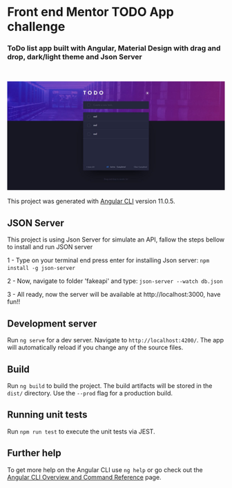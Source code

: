 # Front end Mentor TODO App challenge

### ToDo list app built with Angular, Material Design with drag and drop, dark/light theme and Json Server

<br/>

![](./todo.jpg)

This project was generated with [Angular CLI](https://github.com/angular/angular-cli) version 11.0.5.

## JSON Server

This project is using Json Server for simulate an API, fallow the steps bellow to install and run JSON server

1 - Type on your terminal end press enter for installing Json server: `npm install -g json-server` 

2 - Now, navigate to folder 'fakeapi' and type: `json-server --watch db.json` 

3 - All ready, now the server will be available at http://localhost:3000, have fun!! 


## Development server

Run `ng serve` for a dev server. Navigate to `http://localhost:4200/`. The app will automatically reload if you change any of the source files.

## Build

Run `ng build` to build the project. The build artifacts will be stored in the `dist/` directory. Use the `--prod` flag for a production build.

## Running unit tests

Run `npm run test` to execute the unit tests via JEST.

## Further help

To get more help on the Angular CLI use `ng help` or go check out the [Angular CLI Overview and Command Reference](https://angular.io/cli) page.
